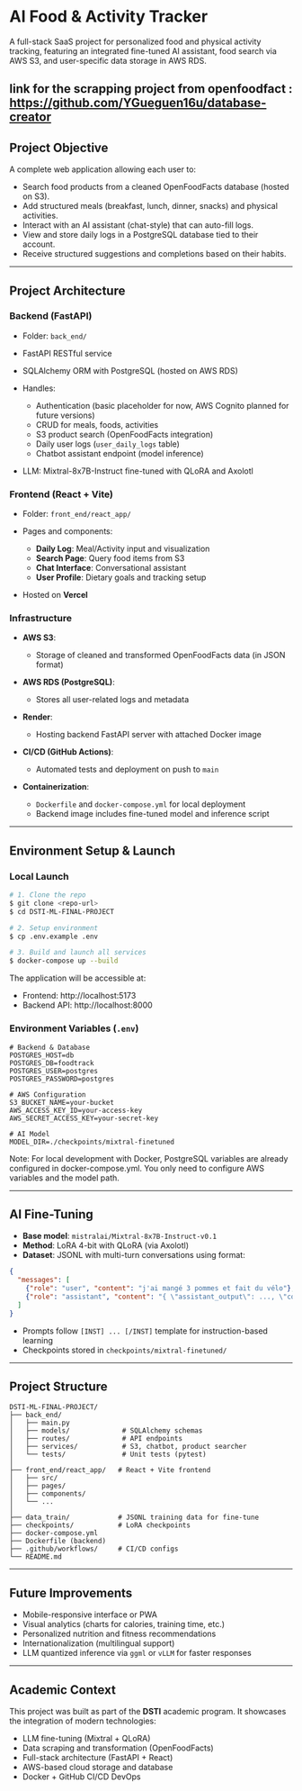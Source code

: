 # AI Food & Activity Tracker

A full-stack SaaS project for personalized food and physical activity tracking, featuring an integrated fine-tuned AI assistant, food search via AWS S3, and user-specific data storage in AWS RDS.

link for the scrapping project from openfoodfact : https://github.com/YGueguen16u/database-creator
---

## Project Objective

A complete web application allowing each user to:

* Search food products from a cleaned OpenFoodFacts database (hosted on S3).
* Add structured meals (breakfast, lunch, dinner, snacks) and physical activities.
* Interact with an AI assistant (chat-style) that can auto-fill logs.
* View and store daily logs in a PostgreSQL database tied to their account.
* Receive structured suggestions and completions based on their habits.

---

## Project Architecture

### Backend (FastAPI)

* Folder: `back_end/`
* FastAPI RESTful service
* SQLAlchemy ORM with PostgreSQL (hosted on AWS RDS)
* Handles:

  * Authentication (basic placeholder for now, AWS Cognito planned for future versions)
  * CRUD for meals, foods, activities
  * S3 product search (OpenFoodFacts integration)
  * Daily user logs (`user_daily_logs` table)
  * Chatbot assistant endpoint (model inference)
* LLM: Mixtral-8x7B-Instruct fine-tuned with QLoRA and Axolotl

### Frontend (React + Vite)

* Folder: `front_end/react_app/`
* Pages and components:

  * **Daily Log**: Meal/Activity input and visualization
  * **Search Page**: Query food items from S3
  * **Chat Interface**: Conversational assistant
  * **User Profile**: Dietary goals and tracking setup
* Hosted on **Vercel**

### Infrastructure

* **AWS S3**:

  * Storage of cleaned and transformed OpenFoodFacts data (in JSON format)
* **AWS RDS (PostgreSQL)**:

  * Stores all user-related logs and metadata
* **Render**:

  * Hosting backend FastAPI server with attached Docker image
* **CI/CD (GitHub Actions)**:

  * Automated tests and deployment on push to `main`
* **Containerization**:

  * `Dockerfile` and `docker-compose.yml` for local deployment
  * Backend image includes fine-tuned model and inference script

---

## Environment Setup & Launch

### Local Launch

```bash
# 1. Clone the repo
$ git clone <repo-url>
$ cd DSTI-ML-FINAL-PROJECT

# 2. Setup environment
$ cp .env.example .env

# 3. Build and launch all services
$ docker-compose up --build
```

The application will be accessible at:
- Frontend: http://localhost:5173
- Backend API: http://localhost:8000

### Environment Variables (`.env`)

```env
# Backend & Database
POSTGRES_HOST=db
POSTGRES_DB=foodtrack
POSTGRES_USER=postgres
POSTGRES_PASSWORD=postgres

# AWS Configuration
S3_BUCKET_NAME=your-bucket
AWS_ACCESS_KEY_ID=your-access-key
AWS_SECRET_ACCESS_KEY=your-secret-key

# AI Model
MODEL_DIR=./checkpoints/mixtral-finetuned
```

Note: For local development with Docker, PostgreSQL variables are already configured in docker-compose.yml. You only need to configure AWS variables and the model path.

---

## AI Fine-Tuning

* **Base model**: `mistralai/Mixtral-8x7B-Instruct-v0.1`
* **Method**: LoRA 4-bit with QLoRA (via Axolotl)
* **Dataset**: JSONL with multi-turn conversations using format:

```json
{
  "messages": [
    {"role": "user", "content": "j'ai mangé 3 pommes et fait du vélo"},
    {"role": "assistant", "content": "{ \"assistant_output\": ..., \"commands\": [{...}] }"}
  ]
}
```

* Prompts follow `[INST] ... [/INST]` template for instruction-based learning
* Checkpoints stored in `checkpoints/mixtral-finetuned/`

---

## Project Structure

```
DSTI-ML-FINAL-PROJECT/
├── back_end/
│   ├── main.py
│   ├── models/             # SQLAlchemy schemas
│   ├── routes/             # API endpoints
│   ├── services/           # S3, chatbot, product searcher
│   └── tests/              # Unit tests (pytest)
│
├── front_end/react_app/   # React + Vite frontend
│   ├── src/
│   ├── pages/
│   ├── components/
│   └── ...
│
├── data_train/            # JSONL training data for fine-tune
├── checkpoints/           # LoRA checkpoints
├── docker-compose.yml
├── Dockerfile (backend)
├── .github/workflows/     # CI/CD configs
└── README.md
```

---

## Future Improvements

* Mobile-responsive interface or PWA
* Visual analytics (charts for calories, training time, etc.)
* Personalized nutrition and fitness recommendations
* Internationalization (multilingual support)
* LLM quantized inference via `ggml` or `vLLM` for faster responses

---

## Academic Context

This project was built as part of the **DSTI** academic program. It showcases the integration of modern technologies:

* LLM fine-tuning (Mixtral + QLoRA)
* Data scraping and transformation (OpenFoodFacts)
* Full-stack architecture (FastAPI + React)
* AWS-based cloud storage and database
* Docker + GitHub CI/CD DevOps
